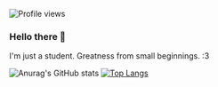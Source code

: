 ![Profile views](https://gpvc.arturio.dev/MYnimef)

### Hello there 👋

I'm just a student.
Greatness from small beginnings.
:3

![Anurag's GitHub stats](https://github-readme-stats.vercel.app/api?username=MYnimef&show_icons=true&theme=tokyonight)
[![Top Langs](https://github-readme-stats.vercel.app/api/top-langs/?username=MYnimef&layout=compact&theme=tokyonight)](https://github.com/anuraghazra/github-readme-stats)
